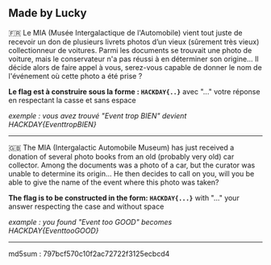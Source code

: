 Made by Lucky 
--------------------------------------------------------------------------------------------------------------

🇫🇷 Le MIA (Musée Intergalactique de l'Automobile) vient tout juste de recevoir un don de plusieurs livrets photos d’un vieux (sûrement très vieux) collectionneur de voitures. Parmi les documents se trouvait une photo de voiture, mais le conservateur n'a pas réussi à en déterminer son origine…
Il décide alors de faire appel à vous, serez-vous capable de donner le nom de l'événement où cette photo a été prise ? 

**Le flag est à construire sous la forme : `HACKDAY{..}`** avec "..." votre réponse en respectant la casse et sans espace 

*exemple : vous avez trouvé "Event trop BIEN" devient HACKDAY{EventtropBIEN}*

---------------------------------------------------------------------------------------------------------------
🇬🇧 The MIA (Intergalactic Automobile Museum) has just received a donation of several photo books from an old (probably very old) car collector. Among the documents was a photo of a car, but the curator was unable to determine its origin...
He then decides to call on you, will you be able to give the name of the event where this photo was taken? 

**The flag is to be constructed in the form: `HACKDAY{...}`** with "..." your answer respecting the case and without space 

*example : you found "Event too GOOD" becomes HACKDAY{EventtooGOOD}*


---------------------------------------------------------------------------------------------------------------
md5sum : 797bcf570c10f2ac72722f3125ecbcd4